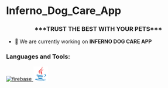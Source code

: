 # Inferno_Dog_Care_App
<h3 align="center">***TRUST THE BEST WITH YOUR PETS***</h3>

- 🔭 We are currently working on **INFERNO DOG CARE APP**


<h3 align="left">Languages and Tools:</h3>
<p align="left"> <a href="https://developer.android.com" target="_blank">
  <a href="https://firebase.google.com/" target="_blank"> <img src="https://www.vectorlogo.zone/logos/firebase/firebase-icon.svg" alt="firebase" width="40" height="40"/> </a> <a href="https://www.java.com" target="_blank"> <img src="https://raw.githubusercontent.com/devicons/devicon/master/icons/java/java-original.svg" alt="java" width="40" height="40"/> </a> </p>
